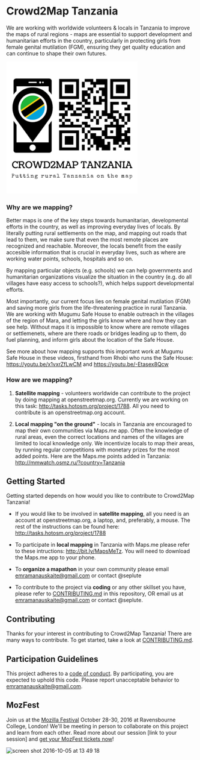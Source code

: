 # Crowd2Map Tanzania

We are working with worldwide volunteers & locals in Tanzania to improve the maps of rural regions - maps are essential to support development and humanitarian efforts in the country, particularly in protecting girls from female genital mutilation (FGM), ensuring they get quality education and can continue to shape their own futures.

<img src="https://github.com/seplute/crowd2map/blob/master/images/CROWD2MAP%20TANZANIA.png" width="350">

### Why are we mapping?

Better maps is one of the key steps towards humanitarian, developmental efforts in the country, as well as improving everyday lives of locals. By literally putting rural settlements on the map, and mapping out roads that lead to them, we make sure that even the most remote places are recognized and reachable. Moreover, the locals benefit from the easily accesible information that is crucial in everyday lives, such as where are working water points, schools, hospitals and so on.

By mapping particular objects (e.g. schools) we can help governments and humanitarian organizations visualize the situation in the country (e.g. do all villages have easy access to schools?), which helps support developmental efforts.

Most importantly, our current focus lies on female genital mutilation (FGM) and saving more girls from the life-threatening practice in rural Tanzania. We are working with Mugumu Safe House to enable outreach in the villages of the region of Mara, and letting the girls know where and how they can see help. Without maps it is impossible to know where are remote villages or settlemenets, where are there roads or bridges leading up to them, do fuel planning, and inform girls about the location of the Safe House. 

See more about how mapping supports this important work at Mugumu Safe House in these videos, firsthand from Rhobi who runs the Safe House: https://youtu.be/x1vxrZfLwCM and https://youtu.be/-Etasex8Qcw

### How are we mapping?

1. **Satellite mapping** - volunteers worldwide can contribute to the project by doing mapping at openstreetmap.org. Currently we are working on this task: http://tasks.hotosm.org/project/1788. All you need to contribute is an openstreetmap.org account.

2. **Local mapping "on the ground"** - locals in Tanzania are encouraged to map their own communities via Maps.me app. Often the knowledge of rural areas, even the correct locations and names of the villages are limited to local knowledge only. We incentivize locals to map their areas, by running regular competitions with monetary prizes for the most added points. Here are the Maps.me points added in Tanzania: http://mmwatch.osmz.ru/?country=Tanzania

## Getting Started

Getting started depends on how would you like to contribute to Crowd2Map Tanzania!

* If you would like to be involved in **satellite mapping**, all you need is an account at openstreetmap.org, a laptop, and, preferably, a mouse. The rest of the instructions can be found here: http://tasks.hotosm.org/project/1788

* To participate in **local mapping** in Tanzania with Maps.me please refer to these intructions: http://bit.ly/MapsMeTz. You will need to download the Maps.me app to your phone.

* To **organize a mapathon** in your own community please email emramanauskaite@gmail.com or contact @seplute

* To contribute to the project via **coding** or any other skillset you have, please refer to [CONTRIBUTING.md](CONTRIBUTING.md) in this repository, OR email us at emramanauskaite@gmail.com or contact @seplute.

## Contributing

Thanks for your interest in contributing to Crowd2Map Tanzania! There are many ways to contribute. To get started, take a look at [CONTRIBUTING.md](CONTRIBUTING.md).

## Participation Guidelines

This project adheres to a [code of conduct](CODE_OF_CONDUCT.md). By participating, you are expected to uphold this code. Please report unacceptable behavior to emramanauskaite@gmail.com.

## MozFest

Join us at the [Mozilla Festival](http://mozillafestival.org/) October 28-30, 2016 at Ravensbourne College, London! We'll be meeting in person to collaborate on this project and learn from each other. Read more about our session [link to your session] and [get your MozFest tickets now](https://mozillafestival.org/tickets)!

![screen shot 2016-10-05 at 13 49 18](https://cloud.githubusercontent.com/assets/617994/19124773/8da8a3ce-8b02-11e6-9a11-5166e5179499.png)
